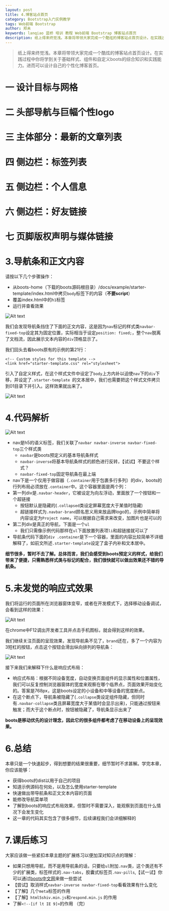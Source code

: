 ```yaml
---
layout: post
title: 4.博客站点首页
category: Bootstrap入门实例教学
tags: Web前端 Bootstrap 
author: 郑未
keywords: lanqiao 蓝桥 培训 教程 Web前端 Bootstrap 博客站点首页
description: 纸上得来终觉浅。本章将带领大家完成一个酷炫的博客站点首页设计。在实践过程中你将学到关于基础样式、组件和自定义boots的综合知识和实践能力。进而可以设计自己的个性化博客首页。
---
```

>纸上得来终觉浅。本章将带领大家完成一个酷炫的博客站点首页设计。在实践过程中你将学到关于基础样式、组件和自定义boots的综合知识和实践能力。进而可以设计自己的个性化博客首页。

# 一 设计目标与网格 #

# 二 头部导航与巨幅个性logo #

# 三 主体部分：最新的文章列表 #

# 四 侧边栏：标签列表 #

# 五 侧边栏：个人信息 #

# 六 侧边栏：好友链接 #

# 七 页脚版权声明与媒体链接


# 3.导航条和正文内容

请按以下几个步骤操作：
- 从boots-home（下载的boots源码根目录）/docs/example/starter-template/index.html中拷贝`body`标签下的内容（**不要script**）
- 覆盖index.html中的`h1`标签
- 运行并查看效果

![Alt text](/public/img/boots/1.2.png)

我们会发现导航条挡住了下面的正文内容，这是因为`nav`标记的样式类`navbar-fixed-top`设定其为固定位置，实际相当于设定`position: fixed;`，整个`nav`脱离了文档流，因此展示文本内容的`div`顶格显示了。

我们回头去看boots原有的示例的第21行：

```
<!-- Custom styles for this template -->
<link href="starter-template.css" rel="stylesheet">
```

引入了自定义样式，在这个样式文件中设定了`body`上方内补以迫使`nav`下的`div`下移，并设定了`.starter-template `的文本居中，我们也需要把这个样式文件拷贝到01目录下并引入。这样效果就出来了。

![Alt text](/public/img/boots/1.3.png)

# 4.代码解析

![Alt text](/public/img/boots/1.6.png)

- nav是h5的语义标签，我们关联了`navbar navbar-inverse navbar-fixed-top`三个样式类
  - `navbar`是boots预定义的基本导航条样式
  - `navbar-inverse`将基本导航条样式的颜色进行反转，【试试】不要这个样式？
  - `navbar-fixed-top`固定导航条在最上端
- nav下是一个仅用于做容器（`.container`用于包裹多行多列）的div，boots的行列布局必须放在`.container`中。这个容器里面是两个列：
- 第一列div是`.navbar-header`，它被设定为向左浮动，里面放了一个按钮和一个超链接
  - 按钮默认是隐藏的(`.collapsed`类设定屏幕宽度大于某值时隐藏)
  - 超链接样式为`.navbar-brand`顾名思义用来放品牌logo的，示例中简单将内容设定为`Project name`，可以根据自己需求来改变，加图片也是可以的
- 第二列div是真正的导航，下面是一个`ul`
  - 我们只需像示例代码那样在`ul`下面放置列表项`li`和超链接就可以了
- 导航条代码下面的`div .container`是下一个容器，里面的内容比较简单不详细解释了，如前文所述`.starter-template`设定了盒子内补和文本居中。
  
**细节很多，暂时不去了解。总体而言，我们会感受到boots预定义的样式，给我们带来了便捷，只需熟悉样式类与标记的配合，我们很快就可以做出效果还不错的导航条。**

# 5.未发觉的响应式效果

我们将运行的页面所在浏览器窗体变窄，或者在开发模式下，选择移动设备调试，会看到这样的效果：

![Alt text](/public/img/boots/1.4.png)

在chrome中F12调出开发者工具并点击手机图标，就会得到这样的效果。

我们继续关注页面的呈现效果，发现导航条不见了，`brand`还在，多了一个内容为3短杠的按钮，点击这个按钮会滑出纵向排列的导航条：

![Alt text](/public/img/boots/1.5.png)

接下来我们来解释下什么是响应式布局：

- 响应式布局：根据不同设备宽度，自动变换页面组件的显示属性和位置属性，我们可以反复控制浏览器窗体的宽度来观察在哪个临界点，页面效果开始变化的。答案是768px，这是boots设定的小设备和中等设备的宽度断点。
- 在这个断点下，导航条被隐藏了(`.collapse`类设定组件隐藏，但同时有`.navbar-collapse`类且屏幕宽度大于某值时会显示出来)，只能通过按钮来触发；而大于这个断点时，按钮被隐藏了，导航条显示出来了

**boots是移动优先的设计理念，因此它的很多组件都考虑了在移动设备上的呈现效果。**

# 6.总结

本章只是一个快速起步，得到想要的结果很重要，细节暂时不求甚解。学完本章，你应该能够：

- 获得boots的dist以用于自己的项目
- 知道示例源码在何处，以及怎么使用starter-template
- 快速做出带导航条和正文文本内容的页面
- 能修改导航菜单项
- 了解到boots的响应式布局效果，但暂时不需要深入，能观察到页面在什么情况下会发生变化
- 这一章的代码其实包含了很多细节，后续课程我们会详细解释的

# 7.课后练习

大家应该做一些紧扣本章主题的扩展练习以便加深对知识点的理解：

- 如果只想用导航，而不是用导航条的话，只要给`ul`附加`.nav`类，这个类还有不少的扩展类，标签样式的`.nav-tabs`，胶囊式标签页`.nav-pills`,【试一试】你可以通过[boots中文网](http://v3.bootcss.com/components/#nav)来做一些尝试
- 【尝试】取消样式`navbar-inverse navbar-fixed-top`看看效果有什么变化
- 【了解】几个`meta`标签的作用
- 【了解】`html5shiv.min.js`和`respond.min.js` 的作用
- 了解`<!--[if lt IE 9]>`的作用
（完）

